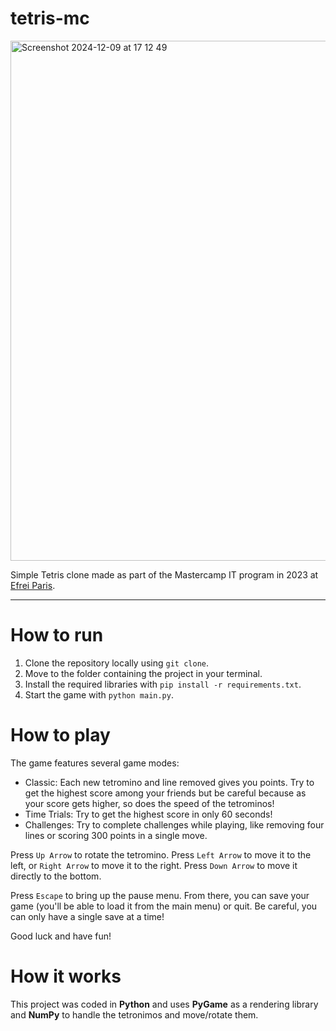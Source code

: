 # tetris-mc

<img width="832" alt="Screenshot 2024-12-09 at 17 12 49" src="https://github.com/user-attachments/assets/d904354f-c629-453d-85cd-3f7886a24ef1">

Simple Tetris clone made as part of the Mastercamp IT program in 2023 at [Efrei Paris](https://eng.efrei.fr/).

---

# How to run

1. Clone the repository locally using `git clone`.
2. Move to the folder containing the project in your terminal.
3. Install the required libraries with `pip install -r requirements.txt`.
4. Start the game with `python main.py`.

# How to play

The game features several game modes:

- Classic: Each new tetromino and line removed gives you points. Try to get the highest score among your friends but be careful because as your score gets higher, so does the speed of the tetrominos!
- Time Trials: Try to get the highest score in only 60 seconds!
- Challenges: Try to complete challenges while playing, like removing four lines or scoring 300 points in a single move.

Press `Up Arrow` to rotate the tetromino. 
Press `Left Arrow` to move it to the left, or `Right Arrow` to move it to the right. Press `Down Arrow` to move it directly to the bottom. 

Press `Escape` to bring up the pause menu. From there, you can save your game (you'll be able to load it from the main menu) or quit. Be careful, you can only have a single save at a time!

Good luck and have fun!

# How it works

This project was coded in **Python** and uses **PyGame** as a rendering library and **NumPy** to handle the tetronimos and move/rotate them.

